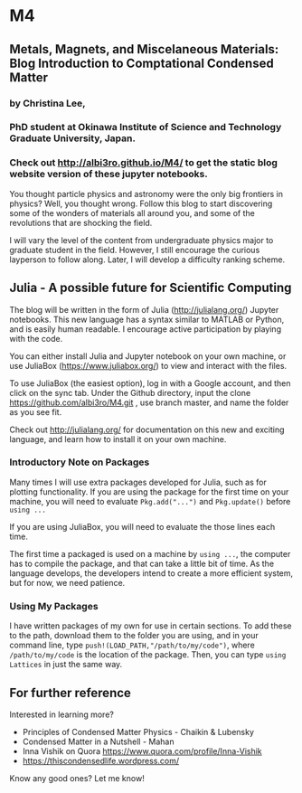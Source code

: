 # M4
## Metals, Magnets, and Miscelaneous Materials: Blog Introduction to Comptational Condensed Matter

### by Christina Lee,
### PhD student at Okinawa Institute of Science and Technology Graduate University, Japan.

### Check out http://albi3ro.github.io/M4/ to get the static blog website version of these jupyter notebooks.


You thought particle physics and astronomy were the only big frontiers in physics? Well, you thought wrong.
Follow this blog to start discovering some of the wonders of materials all around you, and some of the revolutions that are shocking the field.

I will vary the level of the content from undergraduate physics major to graduate student in the field.  However, I still encourage the curious layperson to follow along.  Later, I will develop a difficulty ranking scheme.

## Julia - A possible future for Scientific Computing

The blog will be written in the form of Julia (http://julialang.org/) Jupyter notebooks. This new language has a syntax similar to MATLAB or Python, and is easily human readable.  I encourage active participation by playing with the code.

You can either install Julia and Jupyter notebook on your own machine, or use JuliaBox (https://www.juliabox.org/) to view and interact with the files.

To use JuliaBox (the easiest option), log in with a Google account, and then click on the sync tab.  Under the Github directory, input the clone https://github.com/albi3ro/M4.git , use branch master, and name the folder as you see fit.

Check out http://julialang.org/ for documentation on this new and exciting language, and learn how to install it on your own machine.

### Introductory Note on Packages
Many times I will use extra packages developed for Julia, such as for plotting functionality. If you are using the package for the first time on your machine, you will need to evaluate `Pkg.add("...")` and `Pkg.update()` before `using ...`

If you are using JuliaBox, you will need to evaluate the those lines each time.

The first time a packaged is used on a machine by `using ...`, the computer has to compile the package, and that can take a little bit of time.  As the language develops, the developers intend to create a more efficient system, but for now, we need patience.

### Using My Packages
I have written packages of my own for use in certain sections.  To add these to the path, download them to the folder you are using, and in your command line, type `push!(LOAD_PATH,"/path/to/my/code")`, where `/path/to/my/code` is the location of the package.  Then, you can type `using Lattices` in just the same way.    

## For further reference
Interested in learning more?

* Principles of Condensed Matter Physics - Chaikin & Lubensky
* Condensed Matter in a Nutshell - Mahan
* Inna Vishik on Quora https://www.quora.com/profile/Inna-Vishik
* https://thiscondensedlife.wordpress.com/

Know any good ones? Let me know!
